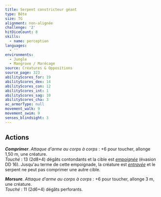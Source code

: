 ```yaml
---
title: Serpent constricteur géant
type: Bête
size: TG
alignment: non-alignée
challenge: '2'
hitDiceCount: 8
skills:
  - name: perception
languages:
  - ''
environments:
  - Jungle
  - Mangrove / Marécage
source: Créatures & Oppositions
source_page: 323
abilityScores_for: 19
abilityScores_dex: 14
abilityScores_con: 12
abilityScores_int: 1
abilityScores_sag: 10
abilityScores_cha: 3
ac_armorType: null
movement_walk: 9
movement_swim: 9
senses_blindsight: 3
---
```

## Actions
_**Comprimer**_. _Attaque d'arme au corps à corps_ : +6 pour toucher, allonge 1,50 m, une créature.  
_Touché_ : 13 (2d8+4) dégâts contondants et la cible est [_empoignée_](/gerer-la-sante-du-personnage/#empoigne) (évasion DD 16). Jusqu'au terme de cette empoignade, la créature est [_entravée_](/gerer-la-sante-du-personnage/#entrave) et le serpent ne peut pas comprimer une autre cible.

_**Morsure**_. _Attaque d'arme au corps à corps_ : +6 pour toucher, allonge 3 m, une créature.  
_Touché_ : 11 (2d6+4) dégâts perforants.
